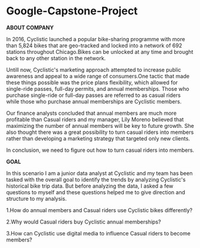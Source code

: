 # Google-Capstone-Project

**ABOUT COMPANY**

In 2016, Cyclistic launched a popular bike-sharing programme with more than 5,824 bikes that are geo-tracked and locked into a network of 692 stations throughout Chicago.Bikes can be unlocked at any time and brought back to any other station in the network.

Untill now, Cyclistic's marketing approach attempted to increase public awareness and appeal to a wide range of consumers.One tactic that made these things possible was the price plans flexibility, which allowed for single-ride passes, full-day permits, and annual memberships. Those who purchase single-ride or full-day passes are referred to as casual riders while those who purchase annual memberships are Cyclistic members.

Our finance analysts concluded that annual members are much more profitable than Casual riders and my manager, Lily Moreno believed that maximizing the number of annual members will be key to future growth. She also thought there was a great possibility to turn casual riders into members rather than developing a marketing strategy that targeted only new clients.

In conclusion, we need to figure out how to turn casual riders into members.

**GOAL**

In this scenario I am a junior data analyst at Cyclistic and my team has been tasked with the overall goal to identify the trends by analyzing Cyclistic's historical bike trip data.
But before analyzing the data, I asked a few questions to myself and these questions helped me to give direction and structure to my analysis.

1.How do annual members and Casual riders use Cyclistic bikes differently?

2.Why would Casual riders buy Cyclistic annual memberships?

3.How can Cyclistic use digital media to influence Casual riders to become members?
